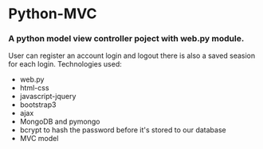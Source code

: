 # Python-MVC

### A python model view controller poject with web.py module.
User can register an account login and logout there is also a saved seasion for each login.
Technologies used:
* web.py
* html-css
* javascript-jquery
* bootstrap3
* ajax
* MongoDB and pymongo
* bcrypt to hash the password before it's stored to our database
* MVC model
